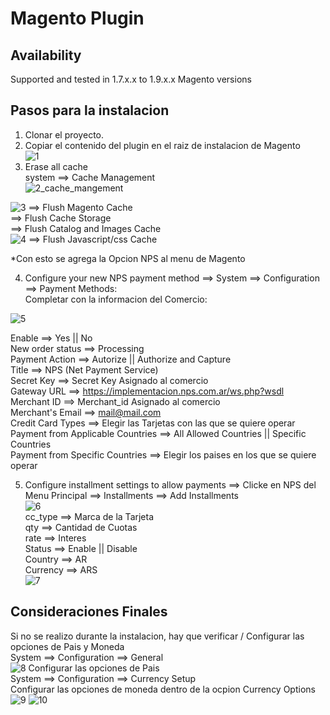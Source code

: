 # Magento Plugin

## Availability
Supported and tested in 1.7.x.x to 1.9.x.x Magento versions

## Pasos para la instalacion
1. Clonar el proyecto.
2. Copiar el contenido del plugin en el raiz de instalacion de Magento  
![1](https://cloud.githubusercontent.com/assets/24914148/25488577/c34daeda-2b3d-11e7-8c21-ba08d45ba890.png)
3. Erase all cache  
  system ==> Cache Management  
![2_cache_mangement](https://cloud.githubusercontent.com/assets/24914148/25488624/df814fb2-2b3d-11e7-86be-8e644490fe51.png)

![3](https://cloud.githubusercontent.com/assets/24914148/25488626/df84dfce-2b3d-11e7-8779-7ee35da1d904.png)
  ==> Flush Magento Cache  
  ==> Flush Cache Storage    
  ==> Flush Catalog and Images Cache  
![4](https://cloud.githubusercontent.com/assets/24914148/25488625/df848b1e-2b3d-11e7-85c0-86e7b25f780f.png) 
  ==> Flush Javascript/css Cache  

*Con esto se agrega la Opcion NPS al menu de Magento  

4. Configure your new NPS payment method ==> System ==> Configuration ==>  Payment Methods:  
Completar con la informacion del Comercio:  

![5](https://cloud.githubusercontent.com/assets/24914148/25488627/df84ef82-2b3d-11e7-94e8-e35a4be558f2.png)  

Enable ==> Yes   ||  No  
New order status  ==> Processing  
Payment Action ==> Autorize  || Authorize and Capture  
Title  ==> NPS (Net Payment Service)  
Secret Key  ==> Secret Key Asignado al comercio  
Gateway URL ==> https://implementacion.nps.com.ar/ws.php?wsdl  
Merchant ID  ==>  Merchant_id Asignado al comercio  
Merchant's Email ==> mail@mail.com  
Credit Card Types ==> Elegir las Tarjetas con las que se quiere operar  
Payment from Applicable Countries ==> All Allowed Countries  || Specific Countries  
Payment from Specific Countries ==> Elegir los paises en los que se quiere operar  

5. Configure installment settings to allow payments ==> Clicke en NPS del Menu Principal ==> Installments ==> Add Installments  
![6](https://cloud.githubusercontent.com/assets/24914148/25488628/df89e1fe-2b3d-11e7-8613-f1ad2486e7b5.png)  
cc_type ==> Marca de la Tarjeta  
qty ==> Cantidad de Cuotas  
rate ==> Interes  
Status ==> Enable   ||   Disable  
Country ==> AR  
Currency ==> ARS  
![7](https://cloud.githubusercontent.com/assets/24914148/25488629/dfceaa0a-2b3d-11e7-888e-ffc6130891dc.png) 

## Consideraciones Finales
Si no se realizo durante la instalacion, hay que verificar / Configurar las opciones de Pais y Moneda  
  System ==> Configuration ==> General  
![8](https://cloud.githubusercontent.com/assets/24914148/25488630/dfe32c64-2b3d-11e7-9132-23dcf6b1ed2d.png)
Configurar las opciones de Pais  
  System ==> Configuration ==> Currency Setup  
Configurar las opciones de moneda dentro de la ocpion Currency Options  
![9](https://cloud.githubusercontent.com/assets/24914148/25488631/dfecbc02-2b3d-11e7-9480-6b28a992910d.png)
![10](https://cloud.githubusercontent.com/assets/24914148/25488632/e0400ab0-2b3d-11e7-8a80-74feba06f70e.png)  




